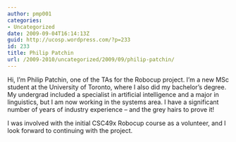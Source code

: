 ```yaml
---
author: pmp001
categories:
- Uncategorized
date: 2009-09-04T16:14:13Z
guid: http://ucosp.wordpress.com/?p=233
id: 233
title: Philip Patchin
url: /2009-2010/uncategorized/2009/09/philip-patchin/
---
```


Hi, I&#8217;m Philip Patchin, one of the TAs for the Robocup project. I&#8217;m a new MSc student at the University of Toronto, where I also did my bachelor&#8217;s degree. My undergrad included a specialist in artificial intelligence and a major in linguistics, but I am now working in the systems area. I have a significant number of years of industry experience &#8211; and the grey hairs to prove it!

I was involved with the initial CSC49x Robocup course as a volunteer, and I look forward to continuing with the project.